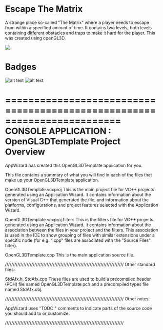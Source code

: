 # Escape The Matrix
A strange place so-called "The Matrix" where a player needs to escape from within a specified amount of time. It contains two levels, both levels containing different obstacles and traps to make it hard for the player. This was created using openGL3D. 

![](https://github.com/Khaledayman9/Escape-The-Matrix/blob/main/firstlevel.gif)

# Badges
![ alt text ](https://img.shields.io/badge/-A8B9CC?style=for-the-badge&logo=C&logoColor=white)
![ alt text ](https://img.shields.io/badge/C++-00599C?style=for-the-badge&logo=C++&logoColor=black)




========================================================================
    CONSOLE APPLICATION : OpenGL3DTemplate Project Overview
========================================================================

AppWizard has created this OpenGL3DTemplate application for you.

This file contains a summary of what you will find in each of the files that
make up your OpenGL3DTemplate application.


OpenGL3DTemplate.vcxproj
    This is the main project file for VC++ projects generated using an Application Wizard.
    It contains information about the version of Visual C++ that generated the file, and
    information about the platforms, configurations, and project features selected with the
    Application Wizard.

OpenGL3DTemplate.vcxproj.filters
    This is the filters file for VC++ projects generated using an Application Wizard. 
    It contains information about the association between the files in your project 
    and the filters. This association is used in the IDE to show grouping of files with
    similar extensions under a specific node (for e.g. ".cpp" files are associated with the
    "Source Files" filter).

OpenGL3DTemplate.cpp
    This is the main application source file.

/////////////////////////////////////////////////////////////////////////////
Other standard files:

StdAfx.h, StdAfx.cpp
    These files are used to build a precompiled header (PCH) file
    named OpenGL3DTemplate.pch and a precompiled types file named StdAfx.obj.

/////////////////////////////////////////////////////////////////////////////
Other notes:

AppWizard uses "TODO:" comments to indicate parts of the source code you
should add to or customize.

/////////////////////////////////////////////////////////////////////////////
